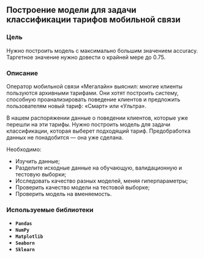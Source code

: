## Построение модели для задачи классификации тарифов мобильной связи

### Цель

Нужно построить модель с максимально большим значением accuracy. Таргетное значение нужно довести о крайней мере до 0.75.

### Описание

Оператор мобильной связи «Мегалайн» выяснил: многие клиенты пользуются архивными тарифами. Они хотят построить систему, способную проанализировать поведение клиентов и предложить пользователям новый тариф: «Смарт» или «Ультра».

В нашем распоряжении данные о поведении клиентов, которые уже перешли на эти тарифы. Нужно построить модель для задачи классификации, которая выберет подходящий тариф. Предобработка данных не понадобится — она уже сделана.

Необходимо:
* Изучить данные;
* Разделите исходные данные на обучающую, валидационную и тестовую выборки;
* Исследовать качество разных моделей, меняя гиперпараметры;
* Проверить качество модели на тестовой выборке;
* Проверить модель на вменяемость.

### Используемые библиотеки
- **`Pandas`**
- **`NumPy`**
- **`Matplotlib`**
- **`Seaborn`**
- **`Sklearn`**

